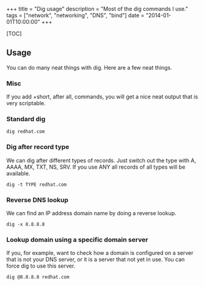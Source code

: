 +++
title = "Dig usage"
description = "Most of the dig commands I use."
tags = ["network", "networking", "DNS", "bind"]
date = "2014-01-01T10:00:00"
+++

[TOC]

## Usage
You can do many neat things with dig. Here are a few neat things.

### Misc

If you add +short, after all, commands, you will get a nice neat output that is very scriptable.

### Standard dig

    
    dig redhat.com

### Dig after record type
We can dig after different types of records. Just switch out the type with A, AAAA, MX, TXT, NS, SRV.
If you use ANY all records of all types will be available.

    
    dig -t TYPE redhat.com

### Reverse DNS lookup
We can find an IP address domain name by doing a reverse lookup.

    
    dig -x 8.8.8.8

### Lookup domain using a specific domain server
If you, for example, want to check how a domain is configured on a server that is not your DNS server, or it is a server that not yet in use. You can force dig to use this server.

    
    dig @8.8.8.8 redhat.com
